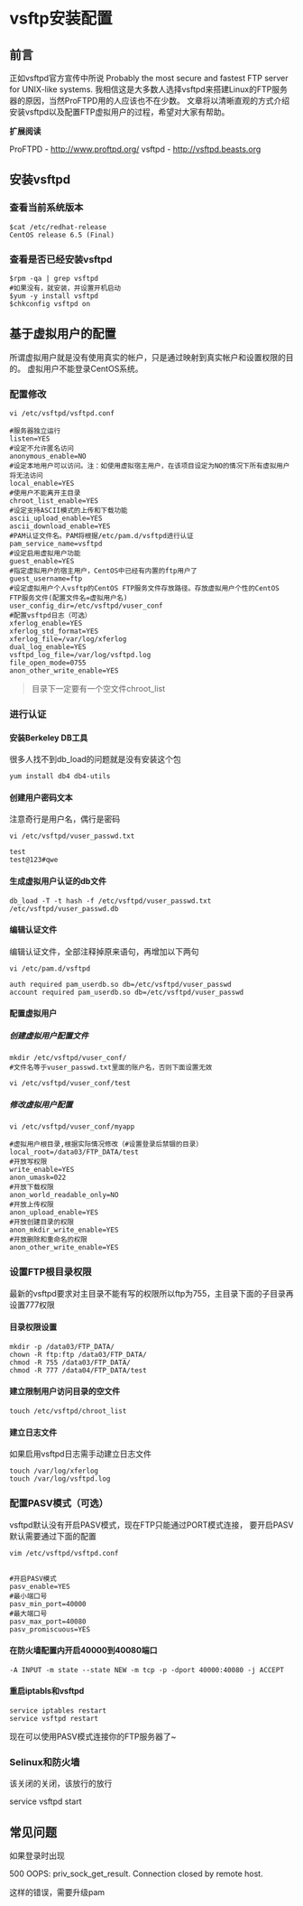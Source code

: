 # vsftp安装配置

## 前言
正如vsftpd官方宣传中所说 Probably the most secure and fastest FTP server for UNIX-like systems.
我相信这是大多数人选择vsftpd来搭建Linux的FTP服务器的原因，当然ProFTPD用的人应该也不在少数。
文章将以清晰直观的方式介绍安装vsftpd以及配置FTP虚拟用户的过程，希望对大家有帮助。


**扩展阅读**

ProFTPD - http://www.proftpd.org/
vsftpd - http://vsftpd.beasts.org

## 安装vsftpd

### 查看当前系统版本

```
$cat /etc/redhat-release
CentOS release 6.5 (Final)

```

### 查看是否已经安装vsftpd

```
$rpm -qa | grep vsftpd
#如果没有，就安装，并设置开机启动
$yum -y install vsftpd
$chkconfig vsftpd on

```

## 基于虚拟用户的配置
所谓虚拟用户就是没有使用真实的帐户，只是通过映射到真实帐户和设置权限的目的。
虚拟用户不能登录CentOS系统。

### 配置修改

```
vi /etc/vsftpd/vsftpd.conf

#服务器独立运行
listen=YES
#设定不允许匿名访问
anonymous_enable=NO
#设定本地用户可以访问。注：如使用虚拟宿主用户，在该项目设定为NO的情况下所有虚拟用户将无法访问
local_enable=YES
#使用户不能离开主目录
chroot_list_enable=YES
#设定支持ASCII模式的上传和下载功能
ascii_upload_enable=YES
ascii_download_enable=YES
#PAM认证文件名。PAM将根据/etc/pam.d/vsftpd进行认证
pam_service_name=vsftpd
#设定启用虚拟用户功能
guest_enable=YES
#指定虚拟用户的宿主用户，CentOS中已经有内置的ftp用户了
guest_username=ftp
#设定虚拟用户个人vsftp的CentOS FTP服务文件存放路径。存放虚拟用户个性的CentOS FTP服务文件(配置文件名=虚拟用户名)
user_config_dir=/etc/vsftpd/vuser_conf
#配置vsftpd日志（可选）
xferlog_enable=YES
xferlog_std_format=YES
xferlog_file=/var/log/xferlog
dual_log_enable=YES
vsftpd_log_file=/var/log/vsftpd.log
file_open_mode=0755
anon_other_write_enable=YES

```
> 目录下一定要有一个空文件chroot_list

### 进行认证

#### 安装Berkeley DB工具
很多人找不到db_load的问题就是没有安装这个包
```
yum install db4 db4-utils
```
#### 创建用户密码文本
注意奇行是用户名，偶行是密码
```
vi /etc/vsftpd/vuser_passwd.txt

test
test@123#qwe
```

#### 生成虚拟用户认证的db文件

```
db_load -T -t hash -f /etc/vsftpd/vuser_passwd.txt /etc/vsftpd/vuser_passwd.db
```

#### 编辑认证文件
编辑认证文件，全部注释掉原来语句，再增加以下两句
```
vi /etc/pam.d/vsftpd

auth required pam_userdb.so db=/etc/vsftpd/vuser_passwd
account required pam_userdb.so db=/etc/vsftpd/vuser_passwd

```
#### 配置虚拟用户

##### 创建虚拟用户配置文件
```
mkdir /etc/vsftpd/vuser_conf/
#文件名等于vuser_passwd.txt里面的账户名，否则下面设置无效

vi /etc/vsftpd/vuser_conf/test
```

##### 修改虚拟用户配置
```
vi /etc/vsftpd/vuser_conf/myapp

#虚拟用户根目录,根据实际情况修改（#设置登录后禁锢的目录）
local_root=/data03/FTP_DATA/test
#开放写权限
write_enable=YES
anon_umask=022
#开放下载权限
anon_world_readable_only=NO
#开放上传权限
anon_upload_enable=YES
#开放创建目录的权限
anon_mkdir_write_enable=YES
#开放删除和重命名的权限
anon_other_write_enable=YES

```

### 设置FTP根目录权限

最新的vsftpd要求对主目录不能有写的权限所以ftp为755，主目录下面的子目录再设置777权限

#### 目录权限设置

```
mkdir -p /data03/FTP_DATA/
chown -R ftp:ftp /data03/FTP_DATA/
chmod -R 755 /data03/FTP_DATA/
chmod -R 777 /data04/FTP_DATA/test

```
#### 建立限制用户访问目录的空文件
```
touch /etc/vsftpd/chroot_list
```

#### 建立日志文件
如果启用vsftpd日志需手动建立日志文件
```
touch /var/log/xferlog
touch /var/log/vsftpd.log
```

### 配置PASV模式（可选）
vsftpd默认没有开启PASV模式，现在FTP只能通过PORT模式连接，
要开启PASV默认需要通过下面的配置

```
vim /etc/vsftpd/vsftpd.conf


#开启PASV模式
pasv_enable=YES
#最小端口号
pasv_min_port=40000
#最大端口号
pasv_max_port=40080
pasv_promiscuous=YES

```
#### 在防火墙配置内开启40000到40080端口
```
-A INPUT -m state --state NEW -m tcp -p -dport 40000:40080 -j ACCEPT
```

#### 重启iptabls和vsftpd
```
service iptables restart
service vsftpd restart

```
现在可以使用PASV模式连接你的FTP服务器了~
### Selinux和防火墙
该关闭的关闭，该放行的放行

service vsftpd start



## 常见问题

如果登录时出现

500 OOPS: priv_sock_get_result. Connection closed by remote host.

这样的错误，需要升级pam
